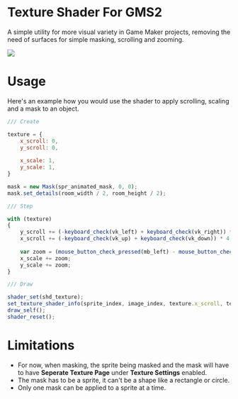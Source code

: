 # Texture Shader For GMS2
A simple utility for more visual variety in Game Maker projects, removing the need of surfaces for simple masking, scrolling and zooming.

<img src=".github/preview.gif">

# Usage
Here's an example how you would use the shader to apply scrolling, scaling and a mask to an object.
```javascript
/// Create

texture = {
    x_scroll: 0,
    y_scroll: 0,
    
    x_scale: 1,
    y_scale: 1,
}

mask = new Mask(spr_animated_mask, 0, 0);
mask.set_details(room_width / 2, room_height / 2);

/// Step

with (texture)
{
    y_scroll += (-keyboard_check(vk_left) + keyboard_check(vk_right)) * 4;
    x_scroll += (-keyboard_check(vk_up) + keyboard_check(vk_down)) * 4;
    
    var zoom = (mouse_button_check_pressed(mb_left) - mouse_button_check_pressed(mb_right)) / 3;
    x_scale += zoom;
    y_scale += zoom;
}

/// Draw

shader_set(shd_texture);
set_texture_shader_info(sprite_index, image_index, texture.x_scroll, texture.y_scroll, texture.x_scale, texture.y_scale, mask);
draw_self();
shader_reset();
```

# Limitations
* For now, when masking, the sprite being masked and the mask will have to have **Seperate Texture Page** under **Texture Settings** enabled.
* The mask has to be a sprite, it can't be a shape like a rectangle or circle.
* Only one mask can be applied to a sprite at a time.
